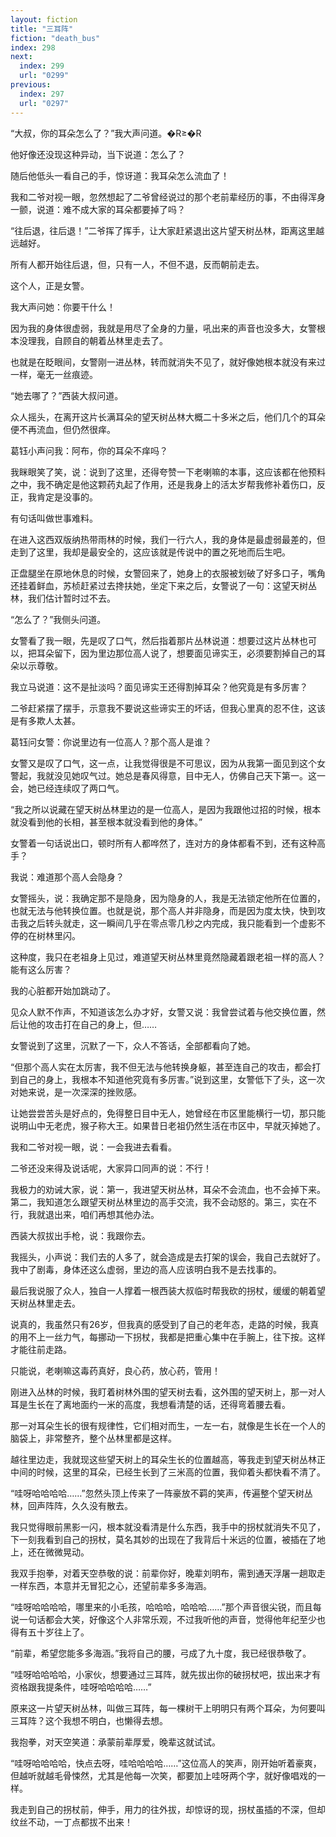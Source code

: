 ```yaml
---
layout: fiction
title: "三耳阵"
fiction: "death_bus"
index: 298
next:
  index: 299
  url: "0299"
previous:
  index: 297
  url: "0297"
---
```

“大叔，你的耳朵怎么了？”我大声问道。�R≥�R

他好像还没现这种异动，当下说道：怎么了？

随后他低头一看自己的手，惊讶道：我耳朵怎么流血了！

我和二爷对视一眼，忽然想起了二爷曾经说过的那个老前辈经历的事，不由得浑身一颤，说道：难不成大家的耳朵都要掉了吗？

“往后退，往后退！”二爷挥了挥手，让大家赶紧退出这片望天树丛林，距离这里越远越好。

所有人都开始往后退，但，只有一人，不但不退，反而朝前走去。

这个人，正是女警。

我大声问她：你要干什么！

因为我的身体很虚弱，我就是用尽了全身的力量，吼出来的声音也没多大，女警根本没理我，自顾自的朝着丛林里走去了。

也就是在眨眼间，女警刚一进丛林，转而就消失不见了，就好像她根本就没有来过一样，毫无一丝痕迹。

“她去哪了？”西装大叔问道。

众人摇头，在离开这片长满耳朵的望天树丛林大概二十多米之后，他们几个的耳朵便不再流血，但仍然很痒。

葛钰小声问我：阿布，你的耳朵不痒吗？

我眯眼笑了笑，说：说到了这里，还得夸赞一下老喇嘛的本事，这应该都在他预料之中，我不确定是他这颗药丸起了作用，还是我身上的活太岁帮我修补着伤口，反正，我肯定是没事的。

有句话叫做世事难料。

在进入这西双版纳热带雨林的时候，我们一行六人，我的身体是最虚弱最差的，但走到了这里，我却是最安全的，这应该就是传说中的置之死地而后生吧。

正盘腿坐在原地休息的时候，女警回来了，她身上的衣服被划破了好多口子，嘴角还挂着鲜血，苏桢赶紧过去搀扶她，坐定下来之后，女警说了一句：这望天树丛林，我们估计暂时过不去。

“怎么了？”我侧头问道。

女警看了我一眼，先是叹了口气，然后指着那片丛林说道：想要过这片丛林也可以，把耳朵留下，因为里边那位高人说了，想要面见谛实王，必须要割掉自己的耳朵以示尊敬。

我立马说道：这不是扯淡吗？面见谛实王还得割掉耳朵？他究竟是有多厉害？

二爷赶紧摆了摆手，示意我不要说这些谛实王的坏话，但我心里真的忍不住，这该是有多欺人太甚。

葛钰问女警：你说里边有一位高人？那个高人是谁？

女警又是叹了口气，这一点，让我觉得很是不可思议，因为从我第一面见到这个女警起，我就没见她叹气过。她总是春风得意，目中无人，仿佛自己天下第一。这一会，她已经连续叹了两口气。

“我之所以说藏在望天树丛林里边的是一位高人，是因为我跟他过招的时候，根本就没看到他的长相，甚至根本就没看到他的身体。”

女警着一句话说出口，顿时所有人都哗然了，连对方的身体都看不到，还有这种高手？

我说：难道那个高人会隐身？

女警摇头，说：我确定那不是隐身，因为隐身的人，我是无法锁定他所在位置的，也就无法与他转换位置。也就是说，那个高人并非隐身，而是因为度太快，快到攻击我之后转头就走，这一瞬间几乎在零点零几秒之内完成，我只能看到一个虚影不停的在树林里闪。

这种度，我只在老祖身上见过，难道望天树丛林里竟然隐藏着跟老祖一样的高人？能有这么厉害？

我的心脏都开始加跳动了。

见众人默不作声，不知道该怎么办才好，女警又说：我曾尝试着与他交换位置，然后让他的攻击打在自己的身上，但……

女警说到了这里，沉默了一下，众人不答话，全部都看向了她。

“但那个高人实在太厉害，我不但无法与他转换身躯，甚至连自己的攻击，都会打到自己的身上，我根本不知道他究竟有多厉害。”说到这里，女警低下了头，这一次对她来说，是一次深深的挫败感。

让她尝尝苦头是好点的，免得整日目中无人，她曾经在市区里能横行一切，那只能说明山中无老虎，猴子称大王。如果昔日老祖仍然生活在市区中，早就灭掉她了。

我和二爷对视一眼，说：一会我进去看看。

二爷还没来得及说话呢，大家异口同声的说：不行！

我极力的劝诫大家，说：第一，我进望天树丛林，耳朵不会流血，也不会掉下来。第二，我知道怎么跟望天树丛林里边的高手交流，我不会动怒的。第三，实在不行，我就退出来，咱们再想其他办法。

西装大叔拔出手枪，说：我跟你去。

我摇头，小声说：我们去的人多了，就会造成是去打架的误会，我自己去就好了。我中了剧毒，身体还这么虚弱，里边的高人应该明白我不是去找事的。

最后我说服了众人，独自一人撑着一根西装大叔临时帮我砍的拐杖，缓缓的朝着望天树丛林里走去。

说真的，我虽然只有26岁，但我真的感受到了自己的老年态，走路的时候，我真的用不上一丝力气，每挪动一下拐杖，我都是把重心集中在手腕上，往下按。这样才能往前走路。

只能说，老喇嘛这毒药真好，良心药，放心药，管用！

刚进入丛林的时候，我盯着树林外围的望天树去看，这外围的望天树上，那一对人耳是生长在了离地面约一米的高度，我想看清楚的话，还得弯着腰去看。

那一对耳朵生长的很有规律性，它们相对而生，一左一右，就像是生长在一个人的脑袋上，非常整齐，整个丛林里都是这样。

越往里边走，我就现这些望天树上的耳朵生长的位置越高，等我走到望天树丛林正中间的时候，这里的耳朵，已经生长到了三米高的位置，我仰着头都快看不清了。

“哇呀哈哈哈哈……”忽然头顶上传来了一阵豪放不羁的笑声，传遍整个望天树丛林，回声阵阵，久久没有散去。

我只觉得眼前黑影一闪，根本就没看清是什么东西，我手中的拐杖就消失不见了，下一刻我看到自己的拐杖，莫名其妙的出现在了我背后十米远的位置，被插在了地上，还在微微晃动。

我双手抱拳，对着天空恭敬的说：前辈你好，晚辈刘明布，需到通天浮屠一趟取走一样东西，本意并无冒犯之心，还望前辈多多海涵。

“哇呀哈哈哈哈，哪里来的小毛孩，哈哈哈，哈哈哈……”那个声音很尖锐，而且每说一句话都会大笑，好像这个人非常乐观，不过我听他的声音，觉得他年纪至少也得有五十岁往上了。

“前辈，希望您能多多海涵。”我将自己的腰，弓成了九十度，我已经很恭敬了。

“哇呀哈哈哈哈，小家伙，想要通过三耳阵，就先拔出你的破拐杖吧，拔出来才有资格跟我提条件，哇呀哈哈哈哈……”

原来这一片望天树丛林，叫做三耳阵，每一棵树干上明明只有两个耳朵，为何要叫三耳阵？这个我想不明白，也懒得去想。

我抱拳，对天空笑道：承蒙前辈厚爱，晚辈这就试试。

“哇呀哈哈哈哈，快点去呀，哇哈哈哈哈……”这位高人的笑声，刚开始听着豪爽，但越听就越毛骨悚然，尤其是他每一次笑，都要加上哇呀两个字，就好像唱戏的一样。

我走到自己的拐杖前，伸手，用力的往外拔，却惊讶的现，拐杖虽插的不深，但却纹丝不动，一丁点都拔不出来！